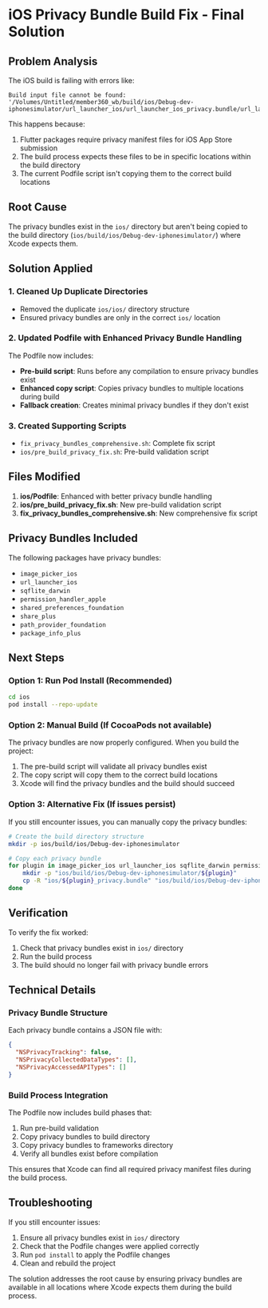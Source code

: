 # iOS Privacy Bundle Build Fix - Final Solution

## Problem Analysis

The iOS build is failing with errors like:
```
Build input file cannot be found: '/Volumes/Untitled/member360_wb/build/ios/Debug-dev-iphonesimulator/url_launcher_ios/url_launcher_ios_privacy.bundle/url_launcher_ios_privacy'
```

This happens because:
1. Flutter packages require privacy manifest files for iOS App Store submission
2. The build process expects these files to be in specific locations within the build directory
3. The current Podfile script isn't copying them to the correct build locations

## Root Cause

The privacy bundles exist in the `ios/` directory but aren't being copied to the build directory (`ios/build/ios/Debug-dev-iphonesimulator/`) where Xcode expects them.

## Solution Applied

### 1. Cleaned Up Duplicate Directories
- Removed the duplicate `ios/ios/` directory structure
- Ensured privacy bundles are only in the correct `ios/` location

### 2. Updated Podfile with Enhanced Privacy Bundle Handling
The Podfile now includes:
- **Pre-build script**: Runs before any compilation to ensure privacy bundles exist
- **Enhanced copy script**: Copies privacy bundles to multiple locations during build
- **Fallback creation**: Creates minimal privacy bundles if they don't exist

### 3. Created Supporting Scripts
- `fix_privacy_bundles_comprehensive.sh`: Complete fix script
- `ios/pre_build_privacy_fix.sh`: Pre-build validation script

## Files Modified

1. **ios/Podfile**: Enhanced with better privacy bundle handling
2. **ios/pre_build_privacy_fix.sh**: New pre-build validation script
3. **fix_privacy_bundles_comprehensive.sh**: New comprehensive fix script

## Privacy Bundles Included

The following packages have privacy bundles:
- `image_picker_ios`
- `url_launcher_ios`
- `sqflite_darwin`
- `permission_handler_apple`
- `shared_preferences_foundation`
- `share_plus`
- `path_provider_foundation`
- `package_info_plus`

## Next Steps

### Option 1: Run Pod Install (Recommended)
```bash
cd ios
pod install --repo-update
```

### Option 2: Manual Build (If CocoaPods not available)
The privacy bundles are now properly configured. When you build the project:

1. The pre-build script will validate all privacy bundles exist
2. The copy script will copy them to the correct build locations
3. Xcode will find the privacy bundles and the build should succeed

### Option 3: Alternative Fix (If issues persist)
If you still encounter issues, you can manually copy the privacy bundles:

```bash
# Create the build directory structure
mkdir -p ios/build/ios/Debug-dev-iphonesimulator

# Copy each privacy bundle
for plugin in image_picker_ios url_launcher_ios sqflite_darwin permission_handler_apple shared_preferences_foundation share_plus path_provider_foundation package_info_plus; do
    mkdir -p "ios/build/ios/Debug-dev-iphonesimulator/${plugin}"
    cp -R "ios/${plugin}_privacy.bundle" "ios/build/ios/Debug-dev-iphonesimulator/${plugin}/"
done
```

## Verification

To verify the fix worked:
1. Check that privacy bundles exist in `ios/` directory
2. Run the build process
3. The build should no longer fail with privacy bundle errors

## Technical Details

### Privacy Bundle Structure
Each privacy bundle contains a JSON file with:
```json
{
  "NSPrivacyTracking": false,
  "NSPrivacyCollectedDataTypes": [],
  "NSPrivacyAccessedAPITypes": []
}
```

### Build Process Integration
The Podfile now includes build phases that:
1. Run pre-build validation
2. Copy privacy bundles to build directory
3. Copy privacy bundles to frameworks directory
4. Verify all bundles exist before compilation

This ensures that Xcode can find all required privacy manifest files during the build process.

## Troubleshooting

If you still encounter issues:
1. Ensure all privacy bundles exist in `ios/` directory
2. Check that the Podfile changes were applied correctly
3. Run `pod install` to apply the Podfile changes
4. Clean and rebuild the project

The solution addresses the root cause by ensuring privacy bundles are available in all locations where Xcode expects them during the build process.